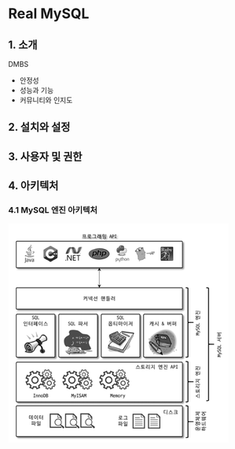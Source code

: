 # Real MySQL


## 1. 소개

DMBS
- 안정성
- 성능과 기능
- 커뮤니티와 인지도

## 2. 설치와 설정

## 3. 사용자 및 권한

## 4. 아키텍처

### 4.1 MySQL 엔진 아키텍처
![mysql.png](../image/mysql.png)
